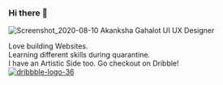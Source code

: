 ### Hi there 👋

<!--
**enraiha0307/enraiha0307** is a ✨ _special_ ✨ repository because its `README.md` (this file) appears on your GitHub profile.

Here are some ideas to get you started:

- 🔭 I’m currently working on ...
- 🌱 I’m currently learning ...
- 👯 I’m looking to collaborate on ...
- 🤔 I’m looking for help with ...
- 💬 Ask me about ...
- 📫 How to reach me: ...
- 😄 Pronouns: ...
- ⚡ Fun fact:
-->
![Screenshot_2020-08-10 Akanksha Gahalot UI UX Designer](https://user-images.githubusercontent.com/26249973/89769698-38b1d580-db1b-11ea-88f3-f9abb1612d74.png)


Love building Websites.<br>
Learning different skills during quarantine.<br>
I have an Artistic Side too.
Go checkout on Dribble!  
[![dribbble-logo-36](https://user-images.githubusercontent.com/26249973/89706835-e8097380-d986-11ea-9d78-44d909a517e7.png)][2]

<!--!(https://dribbble.com/Akku_0307)-->


[1]:!(https://www.linkedin.com/in/akanksha-gahalot-0307/)
[2]:!(https://dribbble.com/Akku_0307)
